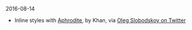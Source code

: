 2016-08-14
* Inline styles with [Aphrodite](https://github.com/Khan/aphrodite), by Khan, via [Oleg Slobodskoy on Twitter](https://twitter.com/oleg008/status/764607364934893569)
